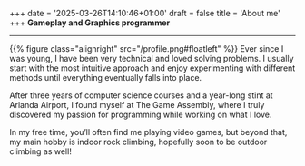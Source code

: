 +++
date = '2025-03-26T14:10:46+01:00'
draft = false
title = 'About me'
+++
**Gameplay and Graphics programmer**
___
{{% figure class="alignright" src="/profile.png#floatleft"  %}}
Ever since I was young, I have been very technical and loved solving problems. I usually start with the most intuitive approach and enjoy experimenting with different methods until everything eventually falls into place.

After three years of computer science courses and a year-long stint at Arlanda Airport, I found myself at The Game Assembly, where I truly discovered my passion for programming while working on what I love.

In my free time, you’ll often find me playing video games, but beyond that, my main hobby is indoor rock climbing, hopefully soon to be outdoor climbing as well!